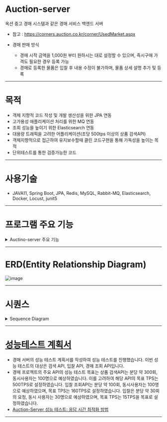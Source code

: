 # Auction-server
옥션 중고 경매 시스템과 같은 경매 서비스 백엔드 서버

- 참고 : https://corners.auction.co.kr/corner/UsedMarket.aspx

- 경매 판매 방식
    - 경매 시작 금액을 1,000원 부터 원하시는 대로 설정할 수 있으며, 즉시구매 가격도 필요한 경우 등록 가능
    - 경매로 등록한 물품은 입찰 후 내용 수정이 불가하며, 물품 상세 설명 추가 및 등록
---
# 목적
- 객체 지향적 코드 작성 및 개발 생산성을 위한 JPA 연동
- 고가용성 애플리케이션 처리를 위한 MQ 연동
- 조회 성능을 높이기 위한 Elasticsearch 연동
- 대용량 트래픽을 고려한 어플리케이션(초당 500tps 이상의 상품 검색API)
- 객체지향적으로 접근하여 유지보수할때 클린 코드구현을 통해 가독성을 높이는 목적
- 단위테스트를 통한 검증가능한 코드

---
# 사용기술
- JAVA11, Spring Boot, JPA, Redis, MySQL, Rabbit-MQ, Elasticsearch, Docker, Locust, junit5
---
# 프로그램 주요 기능
<details><summary>Auctino-server 주요 기능</summary>
    
- 회원관리
    - 회원가입 기능, 회원 수정, 회원탈퇴
    - 아이디 중복 체크
    - 비밀번호 암호화
    - 로그인, 로그아웃
    - 회원 수정
    - 유저 상태(판매자, 구매자, 관리자, 인증대기)
    - 본인확인 기능(이메일을 통한 인증)
- 상품 관리 및 경매 상태 관리
    - 상품 등록, 조회, 삭제 기능
    - 상품 문의 기능(댓글)
    - 입찰 종료 상품은 자신만 조회
    - 상품 상태관리
        - 상품 등록
        - 경매 시작
        - 경매 종료
        - 배송 중
        - 배송 완료
        - 경매 일시 정지(관리자에 의한)
        - 물품 삭제(관리자에 의한)
- 관리자 기능
    - 이상 유저 제재
    - 카테고리 관리
        - 입찰 단위 설정
    - 공지글 추가
    - 상품 관리
- 상품 검색
    - 상품이름, 판매자, 카테고리로 검색
    - 입찰자가 많은 순으로 정렬
    - 최저, 최고 즉시 구매가 순
    - 최저, 최고 입찰가 순
- 입찰 기능
    - 즉시 구매
        - 즉시 구매가로 입찰시 Toss Payments 결제 요청 API, 승인 API 연동
    - 입찰
        - 최저 입찰 단가
        - 최고 입찰 단가
        - 입찰 단위
        - 입찰 종료시 최고가 Toss Payments 결제 요청 API, 승인 API 연동
        - 유효성 체크
            - 물품id, 입찰자id, 가격 3가지로 이전 요청이 있는지 확인
    - 히스토리 데이터 추가(입찰시간, 입찰자, 입찰가, 판매자, 즉시구매가)
- 알림
    - 시작 및 종료 알림
    - 입찰시 알림
    - 경매 결과 알림
    - 경매 기록(ID, 입찰일자, 입찰가격)
- 경매 이력 조회
    - 자신의 경매 기록 확인
    - 상품의 경매 기록 확인
 - 결제관리
    - 취소 API(Toss Payments 결제 취소 API 연동)
    - 환불 API(Toss Payments 결제 환불 API 연동)
    - 결제 이력 정보 조회 API
    - 유효성 체크
        - 가격, 물품 상태 확인
    
</details>

---
# ERD(Entity Relationship Diagram)
![image](https://github.com/gamsayeon/Auction-Server/assets/75170367/863b5bdf-4e4b-41ef-85d9-4ed6c20e07e1)

---
# 시퀀스
<details><summary>Sequence Diagram</summary>
    
## 입찰 API 시퀀스
![입찰 API 시퀀스](https://github.com/gamsayeon/Auction-Server/assets/75170367/fe69e60c-2e34-4369-a10e-414de1306fb2)


### 구현 설명
- Rabbit-MQ가 비동기적으로 동작하기 때문에 입찰이 언제 성공할지 예측하기 어렵습니다. 따라서, 입찰이 성공한 후에 이를 확인하기 위해 AWS SES를 통해 이메일을 회신하는 것을 선택했습니다. 
이렇게 함으로써, 성공적인 입찰이 이루어진 사실을 사용자에게 자연스럽게 알릴 수 있도록 구성하였습니다.

## 결제 API 시퀀스
![결제API 시퀀스](https://github.com/gamsayeon/Auction-Server/assets/75170367/9b96376d-bf54-4d62-bd0a-a5b63740de89)

## 검색 API 시퀀스
![검색 API 시퀀스](https://github.com/gamsayeon/Auction-Server/assets/75170367/a7a244e8-f00b-4f47-a924-30c43c9973fe)

### 구현 설명
- Elasitcsearch을 적용하기 전 성능테스트를 통해 현재 성능을 확인 후 Elasticsearch을 도입하였습니다.
- [경매 서버 성능 최적화: 경매 서버의 Elasticsearch 도입](https://gamsayeon.tistory.com/56)

</details>

---

# [성능테스트 계획서](https://lean-pen-0eb.notion.site/b25e5f901d9f4bacae7fb39c1a48fea5?pvs=4)
- 경매 서버의 성능 테스트 계획서를 작성하여 성능 테스트를 진행했습니다. 이번 성능 테스트의 대상은 검색 API, 입찰 API, 경매 조회 API입니다.
- 경매 프로젝트의 주요 API의 성능 테스트 목표는 상품 검색API는 분당 약 300회, 동시사용자는 100명으로 예상하였습니다. 이를 고려하여 해당 API의 목표 TPS는 500TPS로 설정하였습니다. 입찰 조회API는 분당 약 100회, 동시사용자는 100명으로 예상하였으며, 목표 TPS는 160TPS로 설정하였습니다. 입찰은 분당 약 30회의 요청, 동시 사용자는 30명으로 예상하였으며, 목표 TPS는 15TPS을 목표로 설정하였습니다.
- [Auction-Server 성능 테스트: 응답 시간 최적화 방법](https://gamsayeon.tistory.com/65)

---
